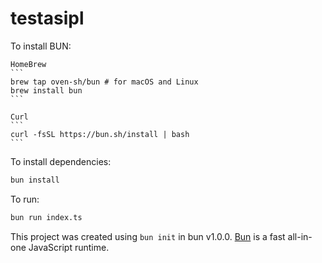 # testasipl

To install BUN:

    HomeBrew
    ```
    brew tap oven-sh/bun # for macOS and Linux
    brew install bun
    ```

    Curl
    ```
    curl -fsSL https://bun.sh/install | bash
    ```

To install dependencies:

```bash
bun install
```

To run:

```bash
bun run index.ts
```

This project was created using `bun init` in bun v1.0.0. [Bun](https://bun.sh) is a fast all-in-one JavaScript runtime.
